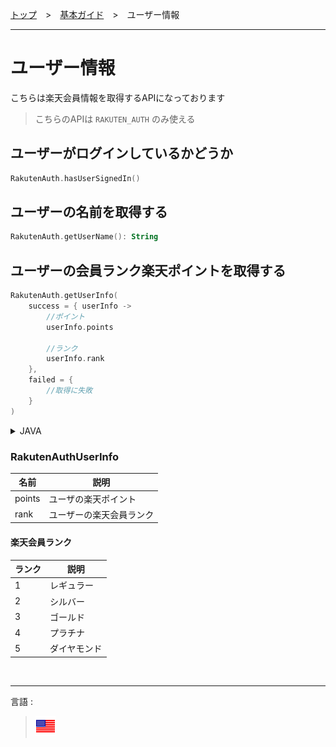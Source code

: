 [トップ](../README.md#top)　>　[基本ガイド](./README.md)　>　ユーザー情報 

---  

# ユーザー情報
こちらは楽天会員情報を取得するAPIになっております  
> こちらのAPIは `RAKUTEN_AUTH` のみ使える  

## ユーザーがログインしているかどうか
```kotlin
RakutenAuth.hasUserSignedIn()
```  

## ユーザーの名前を取得する  
```kotlin
RakutenAuth.getUserName(): String
```  

## ユーザーの会員ランク楽天ポイントを取得する  
```kotlin
RakutenAuth.getUserInfo(
    success = { userInfo ->
        //ポイント
        userInfo.points
        
        //ランク
        userInfo.rank
    }, 
    failed = {
        //取得に失敗
    }
)
```  
<details>
    <summary>JAVA</summary>

```java
RakutenAuth.getUserInfoJava(new AuthMemberInfoCallback() {
    @Override
    public void success(@NonNull RakutenAuthUserInfo rakutenAuthUserInfo) {
        
    }

    @Override
    public void fail(@NonNull RakutenRewardAPIError rakutenRewardAPIError) {

    }
});
```    
</details>  

### RakutenAuthUserInfo  
| 名前   | 説明                           |
|--------|--------------------------------|
| points | ユーザの楽天ポイント           |
| rank   | ユーザーの楽天会員ランク |
  
#### 楽天会員ランク  
| ランク | 説明         |
|--------|--------------|
| 1      | レギュラー   |
| 2      | シルバー     |
| 3      | ゴールド     |
| 4      | プラチナ     |
| 5      | ダイヤモンド |  

<br>  

---
言語 :
> [![en](../../lang/en.png)](../../basic/UserInfo.md)